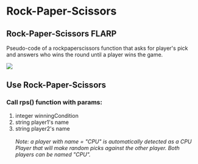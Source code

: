 # Rock-Paper-Scissors
## Rock-Paper-Scissors FLARP

Pseudo-code of a rockpaperscissors function that asks for player's pick and answers who wins the round until a player wins the game.

<p>
<img src="https://img.shields.io/npms-io/quality-score/ffa">
</p>

## Use Rock-Paper-Scissors
### Call rps() function with params:
1. integer winningCondition
2. string player1's name
3. string player2's name
\
\
*Note: a player with name = "CPU" is automatically detected as a CPU Player that will make random picks against the other player. Both players can be named "CPU".*
